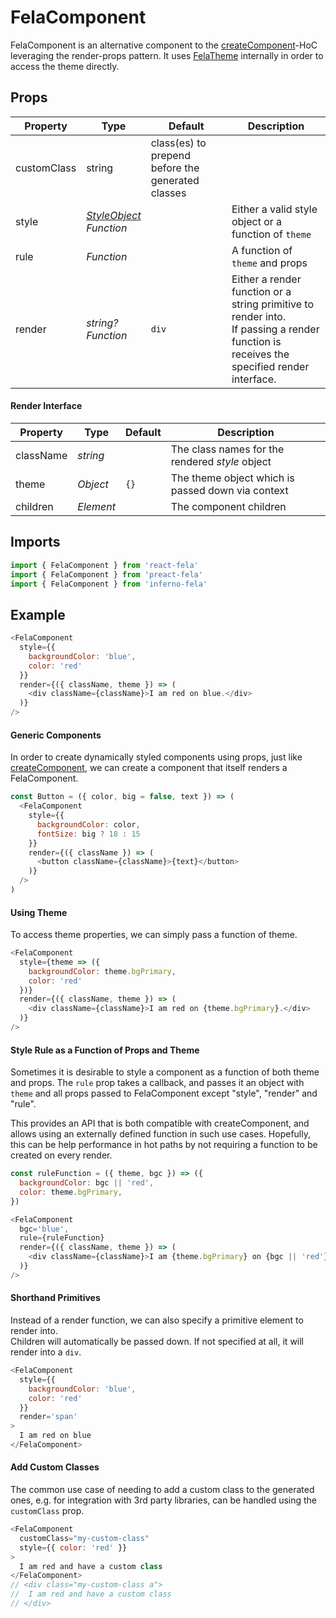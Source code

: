 # FelaComponent

FelaComponent is an alternative component to the [createComponent](createComponent.md)-HoC leveraging the render-props pattern. It uses [FelaTheme](FelaTheme.md) internally in order to access the theme directly.

## Props

| Property | Type | Default | Description |
| --- | --- | --- | --- |
| customClass | string | class(es) to prepend before the generated classes |
| style | [*StyleObject*](../../basics/Rules.md#styleobject)<br>*Function*| | Either a valid style object or a function of `theme` |
| rule | *Function*| | A function of `theme` and props|
| render | *string?*<br>*Function* | `div` | Either a render function or a string primitive to render into.<br>If passing a render function is receives the specified render interface. |

#### Render Interface
| Property | Type | Default | Description |
| --- | --- | --- | --- |
| className | *string* | | The class names for the rendered *style* object |
| theme | *Object* | `{}` | The theme object which is passed down via context |
| children | *Element* | | The component children |

## Imports
```javascript
import { FelaComponent } from 'react-fela'
import { FelaComponent } from 'preact-fela'
import { FelaComponent } from 'inferno-fela'
```

## Example
```javascript
<FelaComponent
  style={{
    backgroundColor: 'blue',
    color: 'red'
  }}
  render={({ className, theme }) => (
    <div className={className}>I am red on blue.</div>
  )}
/>
```

#### Generic Components
In order to create dynamically styled components using props, just like [createComponent](createComponent.md), we can create a component that itself renders a FelaComponent.

```javascript
const Button = ({ color, big = false, text }) => (
  <FelaComponent
    style={{
      backgroundColor: color,
      fontSize: big ? 18 : 15
    }}
    render={({ className }) => (
      <button className={className}>{text}</button>
    )}
  />
)
```

#### Using Theme
To access theme properties, we can simply pass a function of theme.

```javascript
<FelaComponent
  style={theme => ({
    backgroundColor: theme.bgPrimary,
    color: 'red'
  })}
  render={({ className, theme }) => (
    <div className={className}>I am red on {theme.bgPrimary}.</div>
  )}
/>
```

#### Style Rule as a Function of Props and Theme
Sometimes it is desirable to style a component as a function of both theme and
props. The `rule` prop takes a callback, and passes it an object with `theme`
and all props passed to FelaComponent except "style", "render" and "rule".

This provides an API that is both compatible with createComponent, and allows
using an externally defined function in such use cases. Hopefully, this can
be help performance in hot paths by not requiring a function to be created on
every render.


```javascript
const ruleFunction = ({ theme, bgc }) => ({
  backgroundColor: bgc || 'red',
  color: theme.bgPrimary,
})

<FelaComponent
  bgc='blue',
  rule={ruleFunction}
  render={({ className, theme }) => (
    <div className={className}>I am {theme.bgPrimary} on {bgc || 'red'}.</div>
  )}
/>
```

#### Shorthand Primitives
Instead of a render function, we can also specify a primitive element to render into.<br>
Children will automatically be passed down. If not specified at all, it will render into a `div`.

```javascript
<FelaComponent
  style={{
    backgroundColor: 'blue',
    color: 'red'
  }}
  render='span'
>
  I am red on blue
</FelaComponent>
```

#### Add Custom Classes
The common use case of needing to add a custom class to the generated ones, e.g.
for integration with 3rd party libraries, can be handled using the `customClass`
prop.

```javascript
<FelaComponent
  customClass="my-custom-class"
  style={{ color: 'red' }}
>
  I am red and have a custom class
</FelaComponent>
// <div class="my-custom-class a">
//  I am red and have a custom class
// </div>
```
